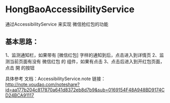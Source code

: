 # HongBaoAccessibilityService
通过AccessibilityService 来实现 微信抢红包的功能

## 基本思路：
1、监测通知栏，如果带有 [微信红包] 字样的通知到后，点击进入到详情页
2、监测当前页面有没有 微信红包 的 组件，如果有点击
3、点击后进入到开红包页面，点击 開 的按钮

具体参考
文档：AccessibilityService.note
链接：http://note.youdao.com/noteshare?id=aa177b204c817870a641d8372eb8d7b9&sub=0169154F48A948BD9174CD24BCA91117
